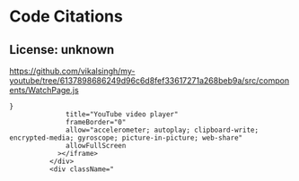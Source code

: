 # Code Citations

## License: unknown
https://github.com/vikalsingh/my-youtube/tree/6137898686249d96c6d8fef33617271a268beb9a/src/components/WatchPage.js

```
}
              title="YouTube video player"
              frameBorder="0"
              allow="accelerometer; autoplay; clipboard-write; encrypted-media; gyroscope; picture-in-picture; web-share"
              allowFullScreen
            ></iframe>
          </div>
          <div className="
```

